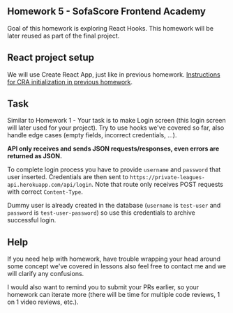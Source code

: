 ## Homework 5 - SofaScore Frontend Academy

Goal of this homework is exploring React Hooks. This homework will be later reused as part of the final project.

## React project setup

We will use Create React App, just like in previous homework. [Instructions for CRA initialization in previous homework](https://github.com/MSekrst/sofascore-academy-2020/tree/master/homework/04#react-project-setup).

## Task

Similar to Homework 1 - Your task is to make Login screen (this login screen will later used for your project).
Try to use hooks we've covered so far, also handle edge cases (empty fields, incorrect credentials, ...).

**API only receives and sends JSON requests/responses, even errors are returned as JSON.**

To complete login process you have to provide `username` and `password` that user inserted. Credentials are then sent to
`https://private-leagues-api.herokuapp.com/api/login`. Note that route only receives POST requests with correct `Content-Type`.

Dummy user is already created in the database (`username` is `test-user` and `password` is `test-user-password`) so use this credentials to archive successful login.

## Help

If you need help with homework, have trouble wrapping your head around some concept we've covered in lessons also feel free to contact me and we will clarify any confusions.

I would also want to remind you to submit your PRs earlier, so your homework can iterate more (there will be time for multiple code reviews, 1 on 1 video reviews, etc.).
